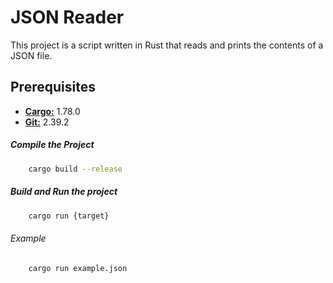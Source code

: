 # JSON Reader

This project is a script written in Rust that reads and prints the contents of a JSON file.

## Prerequisites
<ul>
    <li><b><a href="https://www.rust-lang.org/tools/install">Cargo:</a></b> 1.78.0</li>
    <li><b><a href="https://www.git-scm.com/downloads">Git:</a></b> 2.39.2</li>
</ul>


##### Compile the Project

```bash
    cargo build --release
```

##### Build and Run the project

```bash
    cargo run {target} 
```

###### Example 

```bash
    cargo run example.json
```
